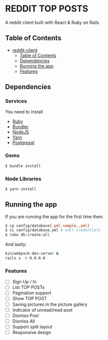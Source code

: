 # REDDIT TOP POSTS

A reddit client built with React & Ruby on Rails

## Table of Contents

* [reddit-client](#reddit-client)
    * [Table of Contents](#table-of-contents)
    * [Dependencies](#dependencies)
    * [Running the app](#running-the-app)
    * [Features](#features)

## Dependencies

### Services

You need to install

- [Ruby](https://www.ruby-lang.org/)
- [Bundler](https://bundler.io/)
- [NodeJS](https://nodejs.com/)
- [Yarn](https://yarnpkg.com)
- [Postgresql](https://postgresql.org/)

### Gems

```bash
$ bundle install
```

### Node Libraries

```bash
$ yarn install
```

## Running the app

If you are running the app for the first time then:

```bash
$ cp config/database{.yml.sample,.yml}
$ vi config/database.yml # edit credentials
$ rake db:create:all
```

And lastly:

```bash
bin/webpack-dev-server &
rails s -b 0.0.0.0
```

### Features

- [ ] Sign Up / In
- [ ] List TOP POSTs
- [ ] Pagination support
- [ ] Show TOP POST
- [ ] Saving pictures in the picture gallery
- [ ] Indicator of unread/read post
- [ ] Dismiss Post
- [ ] Dismiss All
- [ ] Support split layout
- [ ] Responsive design
